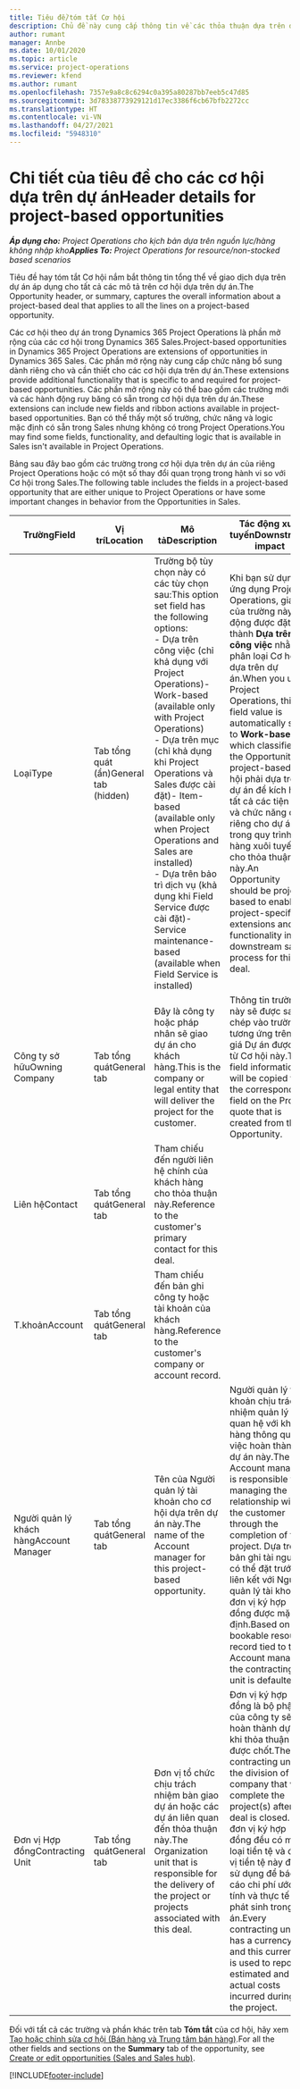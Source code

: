 ```yaml
---
title: Tiêu đề/tóm tắt Cơ hội
description: Chủ đề này cung cấp thông tin về các thỏa thuận dựa trên dự án và mô tả cơ hội dựa trên dự án.
author: rumant
manager: Annbe
ms.date: 10/01/2020
ms.topic: article
ms.service: project-operations
ms.reviewer: kfend
ms.author: rumant
ms.openlocfilehash: 7357e9a8c8c6294c0a395a80287bb7eeb5c47d85
ms.sourcegitcommit: 3d78338773929121d17ec3386f6cb67bfb2272cc
ms.translationtype: HT
ms.contentlocale: vi-VN
ms.lasthandoff: 04/27/2021
ms.locfileid: "5948310"
---
```

# <a name="header-details-for-project-based-opportunities"></a><span data-ttu-id="0e4a9-103">Chi tiết của tiêu đề cho các cơ hội dựa trên dự án</span><span class="sxs-lookup"><span data-stu-id="0e4a9-103">Header details for project-based opportunities</span></span>

<span data-ttu-id="0e4a9-104">_**Áp dụng cho:** Project Operations cho kịch bản dựa trên nguồn lực/hàng không nhập kho_</span><span class="sxs-lookup"><span data-stu-id="0e4a9-104">_**Applies To:** Project Operations for resource/non-stocked based scenarios_</span></span>


<span data-ttu-id="0e4a9-105">Tiêu đề hay tóm tắt Cơ hội nắm bắt thông tin tổng thể về giao dịch dựa trên dự án áp dụng cho tất cả các mô tả trên cơ hội dựa trên dự án.</span><span class="sxs-lookup"><span data-stu-id="0e4a9-105">The Opportunity header, or summary, captures the overall information about a project-based deal that applies to all the lines on a project-based opportunity.</span></span>

<span data-ttu-id="0e4a9-106">Các cơ hội theo dự án trong Dynamics 365 Project Operations là phần mở rộng của các cơ hội trong Dynamics 365 Sales.</span><span class="sxs-lookup"><span data-stu-id="0e4a9-106">Project-based opportunities in Dynamics 365 Project Operations are extensions of opportunities in Dynamics 365 Sales.</span></span> <span data-ttu-id="0e4a9-107">Các phần mở rộng này cung cấp chức năng bổ sung dành riêng cho và cần thiết cho các cơ hội dựa trên dự án.</span><span class="sxs-lookup"><span data-stu-id="0e4a9-107">These extensions provide additional functionality that is specific to and required for project-based opportunities.</span></span> <span data-ttu-id="0e4a9-108">Các phần mở rộng này có thể bao gồm các trường mới và các hành động ruy băng có sẵn trong cơ hội dựa trên dự án.</span><span class="sxs-lookup"><span data-stu-id="0e4a9-108">These extensions can include new fields and ribbon actions available in project-based opportunities.</span></span> <span data-ttu-id="0e4a9-109">Bạn có thể thấy một số trường, chức năng và logic mặc định có sẵn trong Sales nhưng không có trong Project Operations.</span><span class="sxs-lookup"><span data-stu-id="0e4a9-109">You may find some fields, functionality, and defaulting logic that is available in Sales isn't available in Project Operations.</span></span>

<span data-ttu-id="0e4a9-110">Bảng sau đây bao gồm các trường trong cơ hội dựa trên dự án của riêng Project Operations hoặc có một số thay đổi quan trọng trong hành vi so với Cơ hội trong Sales.</span><span class="sxs-lookup"><span data-stu-id="0e4a9-110">The following table includes the fields in a project-based opportunity that are either unique to Project Operations or have some important changes in behavior from the Opportunities in Sales.</span></span>

| <span data-ttu-id="0e4a9-111">**Trường**</span><span class="sxs-lookup"><span data-stu-id="0e4a9-111">**Field**</span></span> | <span data-ttu-id="0e4a9-112">**Vị trí**</span><span class="sxs-lookup"><span data-stu-id="0e4a9-112">**Location**</span></span> | <span data-ttu-id="0e4a9-113">**Mô tả**</span><span class="sxs-lookup"><span data-stu-id="0e4a9-113">**Description**</span></span> | <span data-ttu-id="0e4a9-114">**Tác động xuôi tuyến**</span><span class="sxs-lookup"><span data-stu-id="0e4a9-114">**Downstream impact**</span></span> |
| --- | --- | --- | --- |
| <span data-ttu-id="0e4a9-115">Loại</span><span class="sxs-lookup"><span data-stu-id="0e4a9-115">Type</span></span> | <span data-ttu-id="0e4a9-116">Tab tổng quát (ẩn)</span><span class="sxs-lookup"><span data-stu-id="0e4a9-116">General tab (hidden)</span></span> | <span data-ttu-id="0e4a9-117">Trường bộ tùy chọn này có các tùy chọn sau:</span><span class="sxs-lookup"><span data-stu-id="0e4a9-117">This option set field has the following options:</span></span></br><span data-ttu-id="0e4a9-118">- Dựa trên công việc (chỉ khả dụng với Project Operations)</span><span class="sxs-lookup"><span data-stu-id="0e4a9-118">- Work-based (available only with Project Operations)</span></span></br><span data-ttu-id="0e4a9-119">- Dựa trên mục (chỉ khả dụng khi Project Operations và Sales được cài đặt)</span><span class="sxs-lookup"><span data-stu-id="0e4a9-119">- Item-based (available only when Project Operations and Sales are installed)</span></span></br><span data-ttu-id="0e4a9-120">- Dựa trên bảo trì dịch vụ (khả dụng khi Field Service được cài đặt)</span><span class="sxs-lookup"><span data-stu-id="0e4a9-120">- Service maintenance-based (available when Field Service is installed)</span></span> | <span data-ttu-id="0e4a9-121">Khi bạn sử dụng ứng dụng Project Operations, giá trị của trường này tự động được đặt thành **Dựa trên công việc** nhằm phân loại Cơ hội là dựa trên dự án.</span><span class="sxs-lookup"><span data-stu-id="0e4a9-121">When you use Project Operations, this field value is automatically set to **Work-based** which classifies the Opportunity as project-based.</span></span> <span data-ttu-id="0e4a9-122">Cơ hội phải dựa trên dự án để kích hoạt tất cả các tiện ích và chức năng dành riêng cho dự án trong quy trình bán hàng xuôi tuyến cho thỏa thuận này.</span><span class="sxs-lookup"><span data-stu-id="0e4a9-122">An Opportunity should be project-based to enable all project-specific extensions and functionality in the downstream sales process for this deal.</span></span> |
| <span data-ttu-id="0e4a9-123">Công ty sở hữu</span><span class="sxs-lookup"><span data-stu-id="0e4a9-123">Owning Company</span></span> | <span data-ttu-id="0e4a9-124">Tab tổng quát</span><span class="sxs-lookup"><span data-stu-id="0e4a9-124">General tab</span></span> | <span data-ttu-id="0e4a9-125">Đây là công ty hoặc pháp nhân sẽ giao dự án cho khách hàng.</span><span class="sxs-lookup"><span data-stu-id="0e4a9-125">This is the company or legal entity that will deliver the project for the customer.</span></span> | <span data-ttu-id="0e4a9-126">Thông tin trường này sẽ được sao chép vào trường tương ứng trên báo giá Dự án được tạo từ Cơ hội này.</span><span class="sxs-lookup"><span data-stu-id="0e4a9-126">This field information will be copied to the corresponding field on the Project quote that is created from this Opportunity.</span></span> |
| <span data-ttu-id="0e4a9-127">Liên hệ</span><span class="sxs-lookup"><span data-stu-id="0e4a9-127">Contact</span></span> | <span data-ttu-id="0e4a9-128">Tab tổng quát</span><span class="sxs-lookup"><span data-stu-id="0e4a9-128">General tab</span></span> | <span data-ttu-id="0e4a9-129">Tham chiếu đến người liên hệ chính của khách hàng cho thỏa thuận này.</span><span class="sxs-lookup"><span data-stu-id="0e4a9-129">Reference to the customer's primary contact for this deal.</span></span> | |
| <span data-ttu-id="0e4a9-130">T.khoản</span><span class="sxs-lookup"><span data-stu-id="0e4a9-130">Account</span></span> | <span data-ttu-id="0e4a9-131">Tab tổng quát</span><span class="sxs-lookup"><span data-stu-id="0e4a9-131">General tab</span></span> | <span data-ttu-id="0e4a9-132">Tham chiếu đến bản ghi công ty hoặc tài khoản của khách hàng.</span><span class="sxs-lookup"><span data-stu-id="0e4a9-132">Reference to the customer's company or account record.</span></span> | |
| <span data-ttu-id="0e4a9-133">Người quản lý khách hàng</span><span class="sxs-lookup"><span data-stu-id="0e4a9-133">Account Manager</span></span> | <span data-ttu-id="0e4a9-134">Tab tổng quát</span><span class="sxs-lookup"><span data-stu-id="0e4a9-134">General tab</span></span> | <span data-ttu-id="0e4a9-135">Tên của Người quản lý tài khoản cho cơ hội dựa trên dự án này.</span><span class="sxs-lookup"><span data-stu-id="0e4a9-135">The name of the Account manager for this project-based opportunity.</span></span> | <span data-ttu-id="0e4a9-136">Người quản lý tài khoản chịu trách nhiệm quản lý mối quan hệ với khách hàng thông qua việc hoàn thành dự án này.</span><span class="sxs-lookup"><span data-stu-id="0e4a9-136">The Account manager is responsible for managing the relationship with the customer through the completion of this project.</span></span> <span data-ttu-id="0e4a9-137">Dựa trên bản ghi tài nguyên có thể đặt trước liên kết với Người quản lý tài khoản, đơn vị ký hợp đồng được mặc định.</span><span class="sxs-lookup"><span data-stu-id="0e4a9-137">Based on the bookable resource record tied to the Account manager, the contracting unit is defaulted.</span></span> |
| <span data-ttu-id="0e4a9-138">Đơn vị Hợp đồng</span><span class="sxs-lookup"><span data-stu-id="0e4a9-138">Contracting Unit</span></span> | <span data-ttu-id="0e4a9-139">Tab tổng quát</span><span class="sxs-lookup"><span data-stu-id="0e4a9-139">General tab</span></span> | <span data-ttu-id="0e4a9-140">Đơn vị tổ chức chịu trách nhiệm bàn giao dự án hoặc các dự án liên quan đến thỏa thuận này.</span><span class="sxs-lookup"><span data-stu-id="0e4a9-140">The Organization unit that is responsible for the delivery of the project or projects associated with this deal.</span></span> | <span data-ttu-id="0e4a9-141">Đơn vị ký hợp đồng là bộ phận của công ty sẽ hoàn thành dự án khi thỏa thuận được chốt.</span><span class="sxs-lookup"><span data-stu-id="0e4a9-141">The contracting unit is the division of the company that will complete the project(s) after the deal is closed.</span></span> <span data-ttu-id="0e4a9-142">Mỗi đơn vị ký hợp đồng đều có một loại tiền tệ và đơn vị tiền tệ này được sử dụng để báo cáo chi phí ước tính và thực tế phát sinh trong dự án.</span><span class="sxs-lookup"><span data-stu-id="0e4a9-142">Every contracting unit has a currency, and this currency is used to report estimated and actual costs incurred during the project.</span></span> |

<span data-ttu-id="0e4a9-143">Đối với tất cả các trường và phần khác trên tab **Tóm tắt** của cơ hội, hãy xem [Tạo hoặc chỉnh sửa cơ hội (Bán hàng và Trung tâm bán hàng)](/dynamics365/sales-enterprise/create-edit-opportunity-sales).</span><span class="sxs-lookup"><span data-stu-id="0e4a9-143">For all the other fields and sections on the **Summary** tab of the opportunity, see [Create or edit opportunities (Sales and Sales hub)](/dynamics365/sales-enterprise/create-edit-opportunity-sales).</span></span>


[!INCLUDE[footer-include](../includes/footer-banner.md)]
